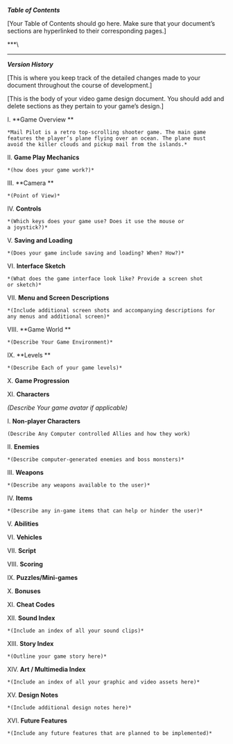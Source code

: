 ***Table of Contents***

\[Your Table of Contents should go here. Make sure that your document’s
sections are hyperlinked to their corresponding pages.\]

***\
***

***Version History***

\[This is where you keep track of the detailed changes made to your
document throughout the course of development.\]

\[This is the body of your video game design document. You should add
and delete sections as they pertain to your game’s design.\]

I.  **Game Overview **

    *Mail Pilot is a retro top-scrolling shooter game. The main game
    features the player’s plane flying over an ocean. The plane must
    avoid the killer clouds and pickup mail from the islands.*

II. **Game Play Mechanics**

    *(how does your game work?)*

III. **Camera **

    *(Point of View)*

IV. **Controls**

    *(Which keys does your game use? Does it use the mouse or
    a joystick?)*

V.  **Saving and Loading**

    *(Does your game include saving and loading? When? How?)*

VI. **Interface Sketch**

    *(What does the game interface look like? Provide a screen shot
    or sketch)*

VII. **Menu and Screen Descriptions**

    *(Include additional screen shots and accompanying descriptions for
    any menus and additional screen)*

VIII. **Game World **

    *(Describe Your Game Environment)*

IX. **Levels **

    *(Describe Each of your game levels)*

X.  **Game Progression**

XI. **Characters**

*(Describe Your game avatar if applicable)*

I.  **Non-player Characters**

    (Describe Any Computer controlled Allies and how they work)

II. **Enemies**

    *(Describe computer-generated enemies and boss monsters)*

III. **Weapons**

    *(Describe any weapons available to the user)*

IV. **Items**

    *(Describe any in-game items that can help or hinder the user)*

V.  **Abilities**

VI. **Vehicles**

VII. **Script**

VIII. **Scoring**

IX. **Puzzles/Mini-games**

X.  **Bonuses**

XI. **Cheat Codes**

XII. **Sound Index**

    *(Include an index of all your sound clips)*

XIII. **Story Index**

    *(Outline your game story here)*

XIV. **Art / Multimedia Index**

    *(Include an index of all your graphic and video assets here)*

XV. **Design Notes**

    *(Include additional design notes here)*

XVI. **Future Features**

    *(Include any future features that are planned to be implemented)*


